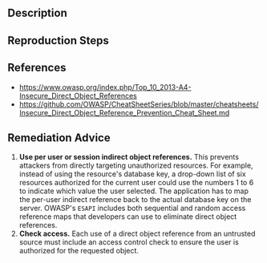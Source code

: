 ## Description


## Reproduction Steps


## References

- https://www.owasp.org/index.php/Top_10_2013-A4-Insecure_Direct_Object_References
- https://github.com/OWASP/CheatSheetSeries/blob/master/cheatsheets/Insecure_Direct_Object_Reference_Prevention_Cheat_Sheet.md


## Remediation Advice

1. **Use per user or session indirect object references.** This prevents attackers from directly targeting unauthorized resources. For example, instead of using the resource's database key, a drop-down list of six resources authorized for the current user could use the numbers 1 to 6 to indicate which value the user selected. The application has to map the per-user indirect reference back to the actual database key on the server. OWASP's `ESAPI` includes both sequential and random access reference maps that developers can use to eliminate direct object references.
2. **Check access.** Each use of a direct object reference from an untrusted source must include an access control check to ensure the user is authorized for the requested object.
